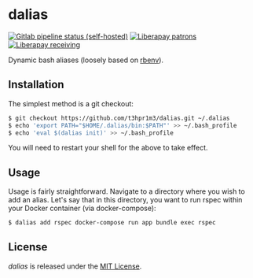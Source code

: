 # dalias
[![Gitlab pipeline status (self-hosted)](https://img.shields.io/gitlab/pipeline/dubzland/dalias/main?gitlab_url=https%3A%2F%2Fgit.dubzland.net)](https://git.dubzland.net/dubzland/dalias/pipelines)
[![Liberapay patrons](https://img.shields.io/liberapay/patrons/jdubz)](https://liberapay.com/jdubz/donate)
[![Liberapay receiving](https://img.shields.io/liberapay/receives/jdubz)](https://liberapay.com/jdubz/donate)

Dynamic bash aliases (loosely based on [rbenv](https://github.com/rbenv/rbenv)).

## Installation
The simplest method is a git checkout:
```sh
$ git checkout https://github.com/t3hpr1m3/dalias.git ~/.dalias
$ echo 'export PATH="$HOME/.dalias/bin:$PATH"' >> ~/.bash_profile
$ echo 'eval $(dalias init)' >> ~/.bash_profile
```

You will need to restart your shell for the above to take effect.

## Usage
Usage is fairly straightforward.  Navigate to a directory where you wish to add an alias.  Let's say that in this directory, you want to run rspec within your Docker container (via docker-compose):
```sh
$ dalias add rspec docker-compose run app bundle exec rspec
```

## License
*dalias* is released under the [MIT License](LICENSE).
